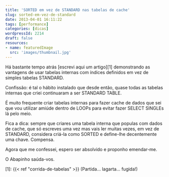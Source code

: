 ```yaml
---
title: 'SORTED em vez de STANDARD nas tabelas de cache'
slug: sorted-em-vez-de-standard
date: 2013-04-01 16:11:22
tags: [performance]
categories: [dicas]
wordpressId: 2214
draft: false
resources:
- name: featuredImage
  src: 'images/thumbnail.jpg'
---
```

Há bastante tempo atrás [escrevi aqui um artigo][1] demonstrando as vantagens de usar tabelas internas com índices definidos em vez de simples tabelas STANDARD.

Confissão: é tal o hábito instalado que desde então, quase todas as tabelas internas que criei continuaram a ser STANDARD TABLE.

É muito frequente criar tabelas internas para fazer cache de dados que sei que vou utilizar amiúde dentro de LOOPs para evitar fazer SELECT SINGLEs lá pelo meio.

Fica a dica: sempre que criares uma tabela interna que populas com dados de cache, que só escreves uma vez mas vais ler muitas vezes, em vez de STANDARD, considera criá-la como SORTED e define-lhe decentemente uma chave. Compensa.

Agora que me confessei, espero ser absolvido e proponho emendar-me.

O Abapinho saúda-vos.

   [1]: {{< ref "corrida-de-tabelas" >}} (Partida… lagarta… fugida!)
